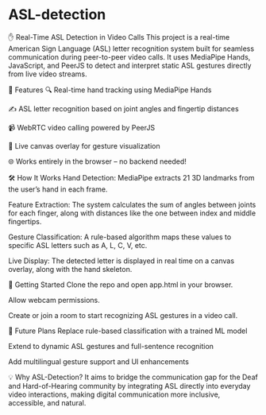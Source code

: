# ASL-detection
✋ Real-Time ASL Detection in Video Calls
This project is a real-time American Sign Language (ASL) letter recognition system built for seamless communication during peer-to-peer video calls. It uses MediaPipe Hands, JavaScript, and PeerJS to detect and interpret static ASL gestures directly from live video streams.

🎯 Features
🔍 Real-time hand tracking using MediaPipe Hands

✍️ ASL letter recognition based on joint angles and fingertip distances

📹 WebRTC video calling powered by PeerJS

🎨 Live canvas overlay for gesture visualization

🌐 Works entirely in the browser – no backend needed!

🛠️ How It Works
Hand Detection: MediaPipe extracts 21 3D landmarks from the user’s hand in each frame.

Feature Extraction: The system calculates the sum of angles between joints for each finger, along with distances like the one between index and middle fingertips.

Gesture Classification: A rule-based algorithm maps these values to specific ASL letters such as A, L, C, V, etc.

Live Display: The detected letter is displayed in real time on a canvas overlay, along with the hand skeleton.

🚀 Getting Started
Clone the repo and open app.html in your browser.

Allow webcam permissions.

Create or join a room to start recognizing ASL gestures in a video call.

📌 Future Plans
Replace rule-based classification with a trained ML model

Extend to dynamic ASL gestures and full-sentence recognition

Add multilingual gesture support and UI enhancements

💡 Why ASL-Detection?
It aims to bridge the communication gap for the Deaf and Hard-of-Hearing community by integrating ASL directly into everyday video interactions, making digital communication more inclusive, accessible, and natural.

